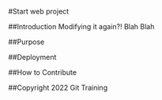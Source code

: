 #Start web project

##Introduction
Modifying it again?!
Blah
Blah

##Purpose

##Deployment

##How to Contribute

##Copyright
2022 Git Training